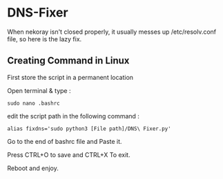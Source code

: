 # DNS-Fixer
When nekoray isn't closed properly, it usually messes up /etc/resolv.conf file, so here is the lazy fix. 

## Creating Command in Linux
First store the script in a permanent location

Open terminal & type :
```
sudo nano .bashrc
```

edit the script path in the following command :
```
alias fixdns='sudo python3 [File path]/DNS\ Fixer.py'
```
Go to the end of bashrc file and Paste it.

Press CTRL+O to save and CTRL+X To exit.

Reboot and enjoy.

